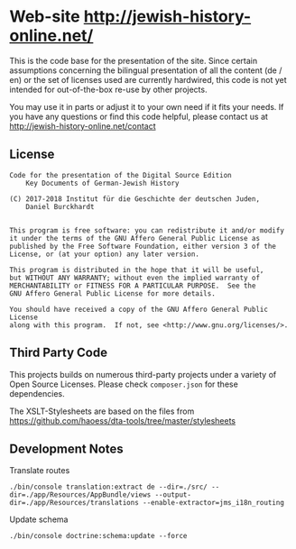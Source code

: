 Web-site http://jewish-history-online.net/
==========================================

This is the code base for the presentation of the site. Since certain
assumptions concerning the bilingual presentation of all the content (de / en)
or the set of licenses used are currently hardwired, this code is not
yet intended for out-of-the-box re-use by other projects.

You may use it in parts or adjust it to your own need if it fits your needs.
If you have any questions or find this code helpful, please contact us at
    http://jewish-history-online.net/contact


License
-------
    Code for the presentation of the Digital Source Edition
        Key Documents of German-Jewish History

    (C) 2017-2018 Institut für die Geschichte der deutschen Juden,
        Daniel Burckhardt


    This program is free software: you can redistribute it and/or modify
    it under the terms of the GNU Affero General Public License as
    published by the Free Software Foundation, either version 3 of the
    License, or (at your option) any later version.

    This program is distributed in the hope that it will be useful,
    but WITHOUT ANY WARRANTY; without even the implied warranty of
    MERCHANTABILITY or FITNESS FOR A PARTICULAR PURPOSE.  See the
    GNU Affero General Public License for more details.

    You should have received a copy of the GNU Affero General Public License
    along with this program.  If not, see <http://www.gnu.org/licenses/>.

Third Party Code
----------------
This projects builds on numerous third-party projects under a variety of
Open Source Licenses. Please check `composer.json` for these dependencies.

The XSLT-Stylesheets are based on the files from
    https://github.com/haoess/dta-tools/tree/master/stylesheets

Development Notes
-----------------
Translate routes

    ./bin/console translation:extract de --dir=./src/ --dir=./app/Resources/AppBundle/views --output-dir=./app/Resources/translations --enable-extractor=jms_i18n_routing

Update schema

    ./bin/console doctrine:schema:update --force
